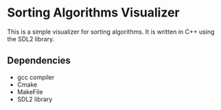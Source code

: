 # Sorting Algorithms Visualizer

This is a simple visualizer for sorting algorithms. It is written in C++ using the SDL2 library.

## Dependencies

- gcc compiler
- Cmake
- MakeFile
- SDL2 library
